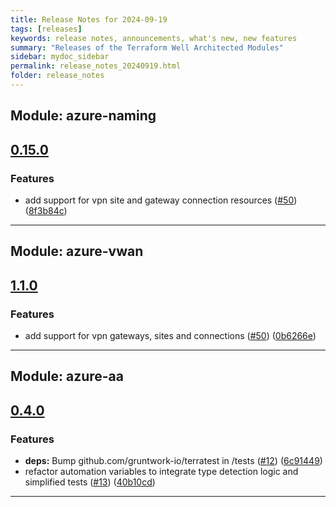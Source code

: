 ```yaml
---
title: Release Notes for 2024-09-19
tags: [releases]
keywords: release notes, announcements, what's new, new features
summary: "Releases of the Terraform Well Architected Modules"
sidebar: mydoc_sidebar
permalink: release_notes_20240919.html
folder: release_notes
---
```


## Module: azure-naming
## [0.15.0](https://github.com/CloudNationHQ/terraform-azure-naming/releases/tag/v0.15.0)


### Features

* add support for vpn site and gateway connection resources ([#50](https://github.com/CloudNationHQ/terraform-azure-naming/issues/50)) ([8f3b84c](https://github.com/CloudNationHQ/terraform-azure-naming/commit/8f3b84c5344060503c925cb9ff53cfa9c14807cd))

---

## Module: azure-vwan
## [1.1.0](https://github.com/CloudNationHQ/terraform-azure-vwan/releases/tag/v1.1.0)


### Features

* add support for vpn gateways, sites and connections ([#50](https://github.com/CloudNationHQ/terraform-azure-vwan/issues/50)) ([0b6266e](https://github.com/CloudNationHQ/terraform-azure-vwan/commit/0b6266e70fca1a7e274b2efc84b817b5cca561a8))

---

## Module: azure-aa
## [0.4.0](https://github.com/CloudNationHQ/terraform-azure-aa/releases/tag/v0.4.0)


### Features

* **deps:** Bump github.com/gruntwork-io/terratest in /tests ([#12](https://github.com/CloudNationHQ/terraform-azure-aa/issues/12)) ([6c91449](https://github.com/CloudNationHQ/terraform-azure-aa/commit/6c91449ca042a51d2264d9ef4eadc05a5686a65c))
* refactor automation variables to integrate type detection logic and simplified tests ([#13](https://github.com/CloudNationHQ/terraform-azure-aa/issues/13)) ([40b10cd](https://github.com/CloudNationHQ/terraform-azure-aa/commit/40b10cd6177be3238634cf4f1b615b2c449e8748))

---

